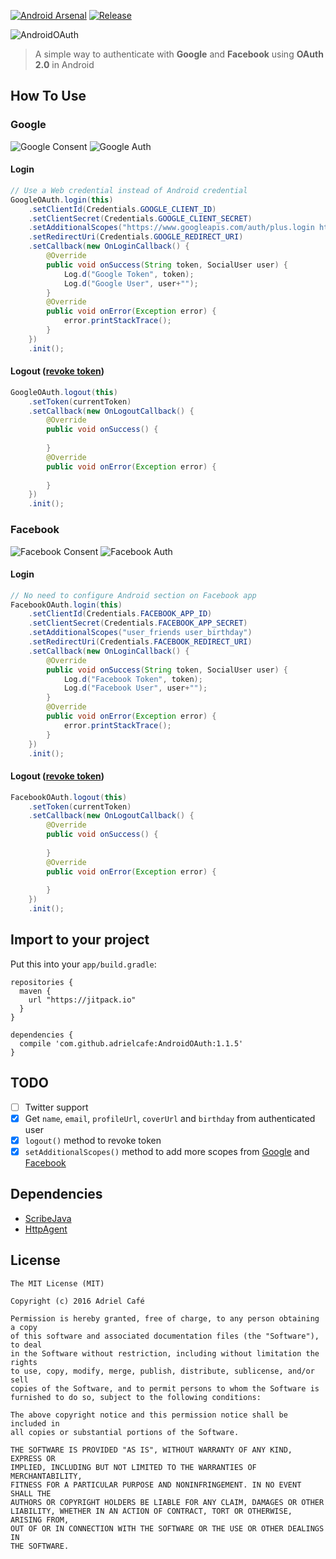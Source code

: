 [![Android Arsenal](https://img.shields.io/badge/Android%20Arsenal-AndroidOAuth-green.svg?style=true)](https://android-arsenal.com/details/1/3837) [![Release](https://jitpack.io/v/adrielcafe/AndroidOAuth.svg)](https://jitpack.io/#adrielcafe/AndroidOAuth)

![AndroidOAuth](https://raw.githubusercontent.com/adrielcafe/AndroidOAuth/master/logo.png)

> A simple way to authenticate with **Google** and **Facebook** using **OAuth 2.0** in Android 

## How To Use

### Google

![Google Consent](https://raw.githubusercontent.com/adrielcafe/AndroidOAuth/master/screenshots/google-consent.jpg) ![Google Auth](https://raw.githubusercontent.com/adrielcafe/AndroidOAuth/master/screenshots/google-auth.jpg)

#### Login
```java
// Use a Web credential instead of Android credential
GoogleOAuth.login(this)
    .setClientId(Credentials.GOOGLE_CLIENT_ID)
    .setClientSecret(Credentials.GOOGLE_CLIENT_SECRET)
    .setAdditionalScopes("https://www.googleapis.com/auth/plus.login https://www.googleapis.com/auth/user.birthday.read")
    .setRedirectUri(Credentials.GOOGLE_REDIRECT_URI)
    .setCallback(new OnLoginCallback() {
        @Override
        public void onSuccess(String token, SocialUser user) {
            Log.d("Google Token", token);
            Log.d("Google User", user+"");
        }
        @Override
        public void onError(Exception error) {
            error.printStackTrace();
        }
    })
    .init();
```

#### Logout ([revoke token](https://developers.google.com/identity/protocols/OAuth2WebServer#tokenrevoke))
```java
GoogleOAuth.logout(this)
    .setToken(currentToken)
    .setCallback(new OnLogoutCallback() {
        @Override
        public void onSuccess() {
            
        }
        @Override
        public void onError(Exception error) {
            
        }
    })
    .init();
```

### Facebook

![Facebook Consent](https://raw.githubusercontent.com/adrielcafe/AndroidOAuth/master/screenshots/facebook-consent.jpg) ![Facebook Auth](https://raw.githubusercontent.com/adrielcafe/AndroidOAuth/master/screenshots/facebook-auth.jpg)

#### Login
```java
// No need to configure Android section on Facebook app
FacebookOAuth.login(this)
    .setClientId(Credentials.FACEBOOK_APP_ID)
    .setClientSecret(Credentials.FACEBOOK_APP_SECRET)
    .setAdditionalScopes("user_friends user_birthday")
    .setRedirectUri(Credentials.FACEBOOK_REDIRECT_URI)
    .setCallback(new OnLoginCallback() {
        @Override
        public void onSuccess(String token, SocialUser user) {
            Log.d("Facebook Token", token);
            Log.d("Facebook User", user+"");
        }
        @Override
        public void onError(Exception error) {
            error.printStackTrace();
        }
    })
    .init();
```

#### Logout ([revoke token](https://developers.facebook.com/docs/facebook-login/permissions/requesting-and-revoking#revokelogin))
```java
FacebookOAuth.logout(this)
    .setToken(currentToken)
    .setCallback(new OnLogoutCallback() {
        @Override
        public void onSuccess() {
            
        }
        @Override
        public void onError(Exception error) {
            
        }
    })
    .init();
```


## Import to your project
Put this into your `app/build.gradle`:
```
repositories {
  maven {
    url "https://jitpack.io"
  }
}

dependencies {
  compile 'com.github.adrielcafe:AndroidOAuth:1.1.5'
}
```

## TODO
- [ ] Twitter support
- [X] Get `name`, `email`, `profileUrl`, `coverUrl` and `birthday` from authenticated user
- [X] `logout()` method to revoke token
- [X] `setAdditionalScopes()` method to add more scopes from [Google](https://developers.google.com/identity/protocols/googlescopes) and [Facebook](https://developers.facebook.com/docs/facebook-login/permissions)

## Dependencies
* [ScribeJava](https://github.com/scribejava/scribejava)
* [HttpAgent](https://github.com/studioidan/HttpAgent)

## License
```
The MIT License (MIT)

Copyright (c) 2016 Adriel Café

Permission is hereby granted, free of charge, to any person obtaining a copy
of this software and associated documentation files (the "Software"), to deal
in the Software without restriction, including without limitation the rights
to use, copy, modify, merge, publish, distribute, sublicense, and/or sell
copies of the Software, and to permit persons to whom the Software is
furnished to do so, subject to the following conditions:

The above copyright notice and this permission notice shall be included in
all copies or substantial portions of the Software.

THE SOFTWARE IS PROVIDED "AS IS", WITHOUT WARRANTY OF ANY KIND, EXPRESS OR
IMPLIED, INCLUDING BUT NOT LIMITED TO THE WARRANTIES OF MERCHANTABILITY,
FITNESS FOR A PARTICULAR PURPOSE AND NONINFRINGEMENT. IN NO EVENT SHALL THE
AUTHORS OR COPYRIGHT HOLDERS BE LIABLE FOR ANY CLAIM, DAMAGES OR OTHER
LIABILITY, WHETHER IN AN ACTION OF CONTRACT, TORT OR OTHERWISE, ARISING FROM,
OUT OF OR IN CONNECTION WITH THE SOFTWARE OR THE USE OR OTHER DEALINGS IN
THE SOFTWARE.
```
